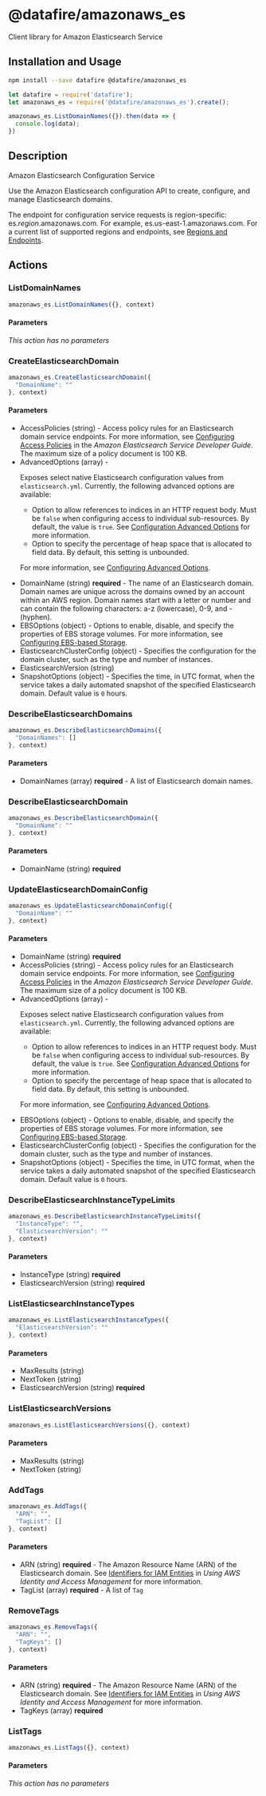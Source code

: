 # @datafire/amazonaws_es

Client library for Amazon Elasticsearch Service

## Installation and Usage
```bash
npm install --save datafire @datafire/amazonaws_es
```

```js
let datafire = require('datafire');
let amazonaws_es = require('@datafire/amazonaws_es').create();

amazonaws_es.ListDomainNames({}).then(data => {
  console.log(data);
})
```

## Description
<fullname>Amazon Elasticsearch Configuration Service</fullname> <p>Use the Amazon Elasticsearch configuration API to create, configure, and manage Elasticsearch domains.</p> <p>The endpoint for configuration service requests is region-specific: es.<i>region</i>.amazonaws.com. For example, es.us-east-1.amazonaws.com. For a current list of supported regions and endpoints, see <a href="http://docs.aws.amazon.com/general/latest/gr/rande.html#elasticsearch-service-regions" target="_blank">Regions and Endpoints</a>.</p>

## Actions
### ListDomainNames



```js
amazonaws_es.ListDomainNames({}, context)
```

#### Parameters
*This action has no parameters*

### CreateElasticsearchDomain



```js
amazonaws_es.CreateElasticsearchDomain({
  "DomainName": ""
}, context)
```

#### Parameters
* AccessPolicies (string) - Access policy rules for an Elasticsearch domain service endpoints. For more information, see <a href="http://docs.aws.amazon.com/elasticsearch-service/latest/developerguide/es-createupdatedomains.html#es-createdomain-configure-access-policies" target="_blank">Configuring Access Policies</a> in the <i>Amazon Elasticsearch Service Developer Guide</i>. The maximum size of a policy document is 100 KB.
* AdvancedOptions (array) - <p> Exposes select native Elasticsearch configuration values from <code>elasticsearch.yml</code>. Currently, the following advanced options are available:</p> <ul> <li>Option to allow references to indices in an HTTP request body. Must be <code>false</code> when configuring access to individual sub-resources. By default, the value is <code>true</code>. See <a href="http://docs.aws.amazon.com/elasticsearch-service/latest/developerguide/es-createupdatedomains.html#es-createdomain-configure-advanced-options" target="_blank">Configuration Advanced Options</a> for more information.</li> <li>Option to specify the percentage of heap space that is allocated to field data. By default, this setting is unbounded.</li> </ul> <p>For more information, see <a href="http://docs.aws.amazon.com/elasticsearch-service/latest/developerguide/es-createupdatedomains.html#es-createdomain-configure-advanced-options">Configuring Advanced Options</a>.</p>
* DomainName (string) **required** - The name of an Elasticsearch domain. Domain names are unique across the domains owned by an account within an AWS region. Domain names start with a letter or number and can contain the following characters: a-z (lowercase), 0-9, and - (hyphen).
* EBSOptions (object) - Options to enable, disable, and specify the properties of EBS storage volumes. For more information, see <a href="http://docs.aws.amazon.com/elasticsearch-service/latest/developerguide/es-createupdatedomains.html#es-createdomain-configure-ebs" target="_blank"> Configuring EBS-based Storage</a>.
* ElasticsearchClusterConfig (object) - Specifies the configuration for the domain cluster, such as the type and number of instances.
* ElasticsearchVersion (string)
* SnapshotOptions (object) - Specifies the time, in UTC format, when the service takes a daily automated snapshot of the specified Elasticsearch domain. Default value is <code>0</code> hours.

### DescribeElasticsearchDomains



```js
amazonaws_es.DescribeElasticsearchDomains({
  "DomainNames": []
}, context)
```

#### Parameters
* DomainNames (array) **required** - A list of Elasticsearch domain names.

### DescribeElasticsearchDomain



```js
amazonaws_es.DescribeElasticsearchDomain({
  "DomainName": ""
}, context)
```

#### Parameters
* DomainName (string) **required**

### UpdateElasticsearchDomainConfig



```js
amazonaws_es.UpdateElasticsearchDomainConfig({
  "DomainName": ""
}, context)
```

#### Parameters
* DomainName (string) **required**
* AccessPolicies (string) - Access policy rules for an Elasticsearch domain service endpoints. For more information, see <a href="http://docs.aws.amazon.com/elasticsearch-service/latest/developerguide/es-createupdatedomains.html#es-createdomain-configure-access-policies" target="_blank">Configuring Access Policies</a> in the <i>Amazon Elasticsearch Service Developer Guide</i>. The maximum size of a policy document is 100 KB.
* AdvancedOptions (array) - <p> Exposes select native Elasticsearch configuration values from <code>elasticsearch.yml</code>. Currently, the following advanced options are available:</p> <ul> <li>Option to allow references to indices in an HTTP request body. Must be <code>false</code> when configuring access to individual sub-resources. By default, the value is <code>true</code>. See <a href="http://docs.aws.amazon.com/elasticsearch-service/latest/developerguide/es-createupdatedomains.html#es-createdomain-configure-advanced-options" target="_blank">Configuration Advanced Options</a> for more information.</li> <li>Option to specify the percentage of heap space that is allocated to field data. By default, this setting is unbounded.</li> </ul> <p>For more information, see <a href="http://docs.aws.amazon.com/elasticsearch-service/latest/developerguide/es-createupdatedomains.html#es-createdomain-configure-advanced-options">Configuring Advanced Options</a>.</p>
* EBSOptions (object) - Options to enable, disable, and specify the properties of EBS storage volumes. For more information, see <a href="http://docs.aws.amazon.com/elasticsearch-service/latest/developerguide/es-createupdatedomains.html#es-createdomain-configure-ebs" target="_blank"> Configuring EBS-based Storage</a>.
* ElasticsearchClusterConfig (object) - Specifies the configuration for the domain cluster, such as the type and number of instances.
* SnapshotOptions (object) - Specifies the time, in UTC format, when the service takes a daily automated snapshot of the specified Elasticsearch domain. Default value is <code>0</code> hours.

### DescribeElasticsearchInstanceTypeLimits



```js
amazonaws_es.DescribeElasticsearchInstanceTypeLimits({
  "InstanceType": "",
  "ElasticsearchVersion": ""
}, context)
```

#### Parameters
* InstanceType (string) **required**
* ElasticsearchVersion (string) **required**

### ListElasticsearchInstanceTypes



```js
amazonaws_es.ListElasticsearchInstanceTypes({
  "ElasticsearchVersion": ""
}, context)
```

#### Parameters
* MaxResults (string)
* NextToken (string)
* ElasticsearchVersion (string) **required**

### ListElasticsearchVersions



```js
amazonaws_es.ListElasticsearchVersions({}, context)
```

#### Parameters
* MaxResults (string)
* NextToken (string)

### AddTags



```js
amazonaws_es.AddTags({
  "ARN": "",
  "TagList": []
}, context)
```

#### Parameters
* ARN (string) **required** - The Amazon Resource Name (ARN) of the Elasticsearch domain. See <a href="http://docs.aws.amazon.com/IAM/latest/UserGuide/index.html?Using_Identifiers.html" target="_blank">Identifiers for IAM Entities</a> in <i>Using AWS Identity and Access Management</i> for more information.
* TagList (array) **required** - A list of <code>Tag</code> 

### RemoveTags



```js
amazonaws_es.RemoveTags({
  "ARN": "",
  "TagKeys": []
}, context)
```

#### Parameters
* ARN (string) **required** - The Amazon Resource Name (ARN) of the Elasticsearch domain. See <a href="http://docs.aws.amazon.com/IAM/latest/UserGuide/index.html?Using_Identifiers.html" target="_blank">Identifiers for IAM Entities</a> in <i>Using AWS Identity and Access Management</i> for more information.
* TagKeys (array) **required**

### ListTags



```js
amazonaws_es.ListTags({}, context)
```

#### Parameters
*This action has no parameters*

